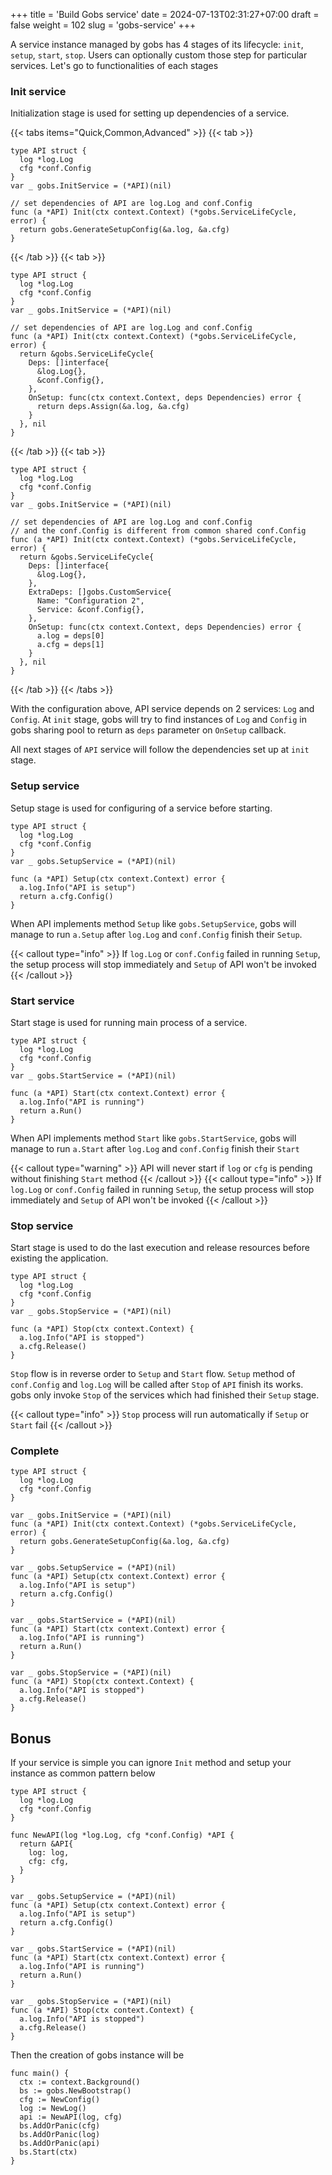 +++
title = 'Build Gobs service'
date = 2024-07-13T02:31:27+07:00
draft = false
weight = 102
slug = 'gobs-service'
+++

A service instance managed by gobs has 4 stages of its lifecycle: `init`, `setup`, `start`, `stop`. Users can optionally custom those step for particular services. Let's go to functionalities of each stages

### Init service

Initialization stage is used for setting up dependencies of a service.

{{< tabs items="Quick,Common,Advanced" >}}
{{< tab >}}
```golang
type API struct {
  log *log.Log
  cfg *conf.Config
}
var _ gobs.InitService = (*API)(nil)

// set dependencies of API are log.Log and conf.Config
func (a *API) Init(ctx context.Context) (*gobs.ServiceLifeCycle, error) {
  return gobs.GenerateSetupConfig(&a.log, &a.cfg)
}
```
{{< /tab >}}
{{< tab >}}
```golang
type API struct {
  log *log.Log
  cfg *conf.Config
}
var _ gobs.InitService = (*API)(nil)

// set dependencies of API are log.Log and conf.Config
func (a *API) Init(ctx context.Context) (*gobs.ServiceLifeCycle, error) {
  return &gobs.ServiceLifeCycle{
    Deps: []interface{
      &log.Log{},
      &conf.Config{},
    },
    OnSetup: func(ctx context.Context, deps Dependencies) error {
      return deps.Assign(&a.log, &a.cfg)
    }
  }, nil
}
```
{{< /tab >}}
{{< tab >}}
```golang
type API struct {
  log *log.Log
  cfg *conf.Config
}
var _ gobs.InitService = (*API)(nil)

// set dependencies of API are log.Log and conf.Config
// and the conf.Config is different from common shared conf.Config
func (a *API) Init(ctx context.Context) (*gobs.ServiceLifeCycle, error) {
  return &gobs.ServiceLifeCycle{
    Deps: []interface{
      &log.Log{},
    },
    ExtraDeps: []gobs.CustomService{
      Name: "Configuration 2",
      Service: &conf.Config{},
    },
    OnSetup: func(ctx context.Context, deps Dependencies) error {
      a.log = deps[0]
      a.cfg = deps[1]
    }
  }, nil
}
```
{{< /tab >}}
{{< /tabs >}}

With the configuration above, API service depends on 2 services: `Log` and `Config`. At `init` stage, gobs will try to find instances of `Log` and `Config` in gobs sharing pool to return as `deps` parameter on `OnSetup` callback.

All next stages of `API` service will follow the dependencies set up at `init` stage.

### Setup service

Setup stage is used for configuring of a service before starting.

```golang
type API struct {
  log *log.Log
  cfg *conf.Config
}
var _ gobs.SetupService = (*API)(nil)

func (a *API) Setup(ctx context.Context) error {
  a.log.Info("API is setup")
  return a.cfg.Config()
}
```

When API implements method `Setup` like `gobs.SetupService`, gobs will manage to run `a.Setup` after `log.Log` and `conf.Config` finish their `Setup`.

{{< callout type="info" >}}
  If `log.Log` or `conf.Config` failed in running `Setup`, the setup process will stop immediately and `Setup` of API won't be invoked
{{< /callout >}}


### Start service

Start stage is used for running main process of a service.

```golang
type API struct {
  log *log.Log
  cfg *conf.Config
}
var _ gobs.StartService = (*API)(nil)

func (a *API) Start(ctx context.Context) error {
  a.log.Info("API is running")
  return a.Run()
}
```

When API implements method `Start` like `gobs.StartService`, gobs will manage to run `a.Start` after `log.Log` and `conf.Config` finish their `Start`

{{< callout type="warning" >}}
  API will never start if `log` or `cfg` is pending without finishing `Start` method
{{< /callout >}}
{{< callout type="info" >}}
  If `log.Log` or `conf.Config` failed in running `Setup`, the setup process will stop immediately and `Setup` of API won't be invoked
{{< /callout >}}

### Stop service

Start stage is used to do the last execution and release resources before existing the application.

```golang
type API struct {
  log *log.Log
  cfg *conf.Config
}
var _ gobs.StopService = (*API)(nil)

func (a *API) Stop(ctx context.Context) {
  a.log.Info("API is stopped")
  a.cfg.Release()
}
```

`Stop` flow is in reverse order to `Setup` and `Start` flow. `Setup` method of `conf.Config` and `log.Log` will be called after `Stop` of `API` finish its works. gobs only invoke `Stop` of the services which had finished their `Setup` stage.

{{< callout type="info" >}}
  `Stop` process will run automatically if `Setup` or `Start` fail
{{< /callout >}}

### Complete
```golang
type API struct {
  log *log.Log
  cfg *conf.Config
}

var _ gobs.InitService = (*API)(nil)
func (a *API) Init(ctx context.Context) (*gobs.ServiceLifeCycle, error) {
  return gobs.GenerateSetupConfig(&a.log, &a.cfg)
}

var _ gobs.SetupService = (*API)(nil)
func (a *API) Setup(ctx context.Context) error {
  a.log.Info("API is setup")
  return a.cfg.Config()
}

var _ gobs.StartService = (*API)(nil)
func (a *API) Start(ctx context.Context) error {
  a.log.Info("API is running")
  return a.Run()
}

var _ gobs.StopService = (*API)(nil)
func (a *API) Stop(ctx context.Context) {
  a.log.Info("API is stopped")
  a.cfg.Release()
}
```

## Bonus
If your service is simple you can ignore `Init` method and setup your instance as common pattern below
```golang
type API struct {
  log *log.Log
  cfg *conf.Config
}

func NewAPI(log *log.Log, cfg *conf.Config) *API {
  return &API{
    log: log,
    cfg: cfg,
  }
}

var _ gobs.SetupService = (*API)(nil)
func (a *API) Setup(ctx context.Context) error {
  a.log.Info("API is setup")
  return a.cfg.Config()
}

var _ gobs.StartService = (*API)(nil)
func (a *API) Start(ctx context.Context) error {
  a.log.Info("API is running")
  return a.Run()
}

var _ gobs.StopService = (*API)(nil)
func (a *API) Stop(ctx context.Context) {
  a.log.Info("API is stopped")
  a.cfg.Release()
}
```

Then the creation of gobs instance will be
```golang
func main() {
  ctx := context.Background()
  bs := gobs.NewBootstrap()
  cfg := NewConfig()
  log := NewLog()
  api := NewAPI(log, cfg)
  bs.AddOrPanic(cfg)
  bs.AddOrPanic(log)
  bs.AddOrPanic(api)
  bs.Start(ctx)
}
```
